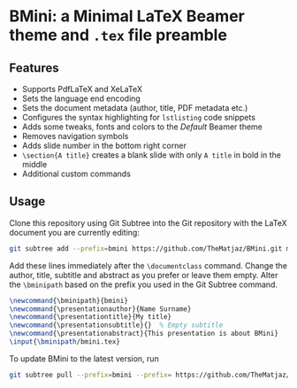 BMini: a Minimal LaTeX Beamer theme and `.tex` file preamble
================================================================

Features
---------------------------------------

- Supports PdfLaTeX and XeLaTeX
- Sets the language end encoding
- Sets the document metadata (author, title, PDF metadata etc.)
- Configures the syntax highlighting for `lstlisting` code snippets
- Adds some tweaks, fonts and colors to the _Default_ Beamer theme
- Removes navigation symbols
- Adds slide number in the bottom right corner
- `\section{A title}` creates a blank slide with only `A title` in bold
  in the middle
- Additional custom commands


Usage
---------------------------------------

Clone this repository using Git Subtree into the Git repository with
the LaTeX document you are currently editing:

```bash
git subtree add --prefix=bmini https://github.com/TheMatjaz/BMini.git master --squash
```

Add these lines immediately after the `\documentclass` command.
Change the author, title, subtitle and abstract as you prefer
or leave them empty. Alter the `\bminipath` based on the prefix you
used in the Git Subtree command.

```tex
\newcommand{\bminipath}{bmini}
\newcommand{\presentationauthor}{Name Surname}
\newcommand{\presentationtitle}{My title}
\newcommand{\presentationsubtitle}{}  % Empty subtitle
\newcommand{\presentationabstract}{This presentation is about BMini}
\input{\bminipath/bmini.tex}
```

To update BMini to the latest version, run
```bash
git subtree pull --prefix=bmini --prefix= https://github.com/TheMatjaz/BMini.git master --squash
```
